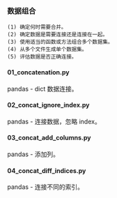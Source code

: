 ### 数据组合

```text
(1) 确定何时需要合并。
(2) 确定数据是需要连接还是连接在一起。
(3) 使用适当的函数或方法组合多个数据集。
(4) 从多个文件生成单个数据集。
(5) 评估数据是否正确连接。
```

#### 01_concatenation.py
pandas - dict 数据连接。

#### 02_concat_ignore_index.py
pandas - 连接数据，忽略 index。

#### 03_concat_add_columns.py
pandas - 添加列。

#### 04_concat_diff_indices.py
pandas - 连接不同的索引。
